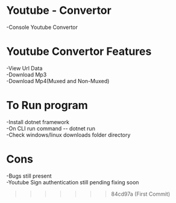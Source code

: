 # Youtube - Convertor
-Console Youtube Convertor

# Youtube Convertor Features
-View Url Data  
-Download Mp3  
-Download Mp4(Muxed and Non-Muxed)  


# To Run program  
-Install dotnet framework   
-On CLI run command -- dotnet run  
-Check windows/linux downloads folder directory  


# Cons  
-Bugs still present  
-Youtube Sign authentication still pending fixing soon

>>>>>>> 84cd97a (First Commit)

